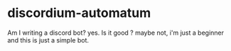# discordium-automatum
Am I writing a discord bot? yes. Is it good ? maybe not, i'm just a beginner and this is just a simple bot.
